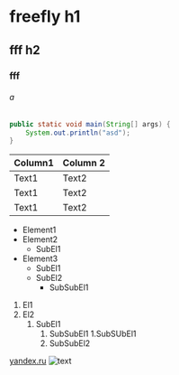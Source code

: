 # freefly h1
## fff h2
### fff
###### a

``` java
public static void main(String[] args) {
    System.out.println("asd");
}
```

| Column1 | Column 2 |
| ----- | ------ |
| Text1 | Text2 |
| Text1 | Text2 |
| Text1 | Text2 |

* Element1
* Element2
    * SubEl1
* Element3
    * SubEl1
    * SubEl2
        * SubSubEl1
        
1. El1
2. El2
    1. SubEl1
        1. SubSubEl1
            1.SubSUbEl1
        2. SubSubEl2
        
[yandex.ru](http://yandex.ru)
![text](https://img.fonwall.ru/o/t5/kot-morda-glaza-usi-euu8.jpg)
        

